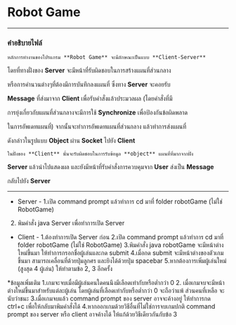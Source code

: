# Robot Game

---

### คำอธิบายไฟล์

    หลักการทำงานของโปรแกรม **Robot Game** จะมีลักษณะเป็นแบบ **Client-Server**

โดยที่ทางฝั่งของ **Server** จะมีหน้าที่รับผิดชอบในการสร้างแผนที่ส่วนกลาง

หรือการคำนวนต่างๆที่ต้องมีการบันทึกลงแผนที่ ซึ่งทาง **Server** จะคอยรับ

**Message** ที่ส่งมาจาก **Client** เพื่อรับคำสั่งแล้วประมวลผล (โดยคำสั่งที่มี

การยุ่งเกี่ยวกับแผนที่ส่วนกลางจะมีการใช้ **Synchronize** เพื่อป้องกันข้อผิดพลาด

ในการอัพเดทแผนที่) จากนั้นจะทำการอัพเดทแผนที่ส่วนกลาง แล้วทำการส่งแผนที่

ดังกล่าวในรูปแบบ **Object** ผ่าน **Socket** ไปยัง **Client** 


    ในฝั่งของ **Client** นั้นจะรับผิดชอบในการรับข้อมูล **object** แผนที่ที่มากจากฝั่ง

**Server** แล้วนำไปแสดงผล และยังมีหน้าที่รับคำสั่งการควบคุมจาก **User** ส่งเป็น **Message**

กลับไปยัง **Server**

---

- Server -
1.เปิด command prompt แล้วทำการ cd มาที่ folder robotGame
(ไม่ใช่ RobotGame)
2. พิมคำสั่ง java Server เพื่อทำการเปิด Server


- Client -
1.ต้องทำการเปิด Server ก่อน
2.เปิด command prompt แล้วทำการ cd มาที่ folder robotGame
(ไม่ใช่ RobotGame)
3.พิมคำสั่ง java robotGame จะมีหน้าต่างใหม่ขึ้นมา ให้ทำการกรอกชื่อผู้เล่นและกด submit
4.เมื่อกด submit จะมีหน้าต่างของตัวเกมขึ้นมา สามารถเคลื่อนที่ด้วยปุ่มลูกศร และยิงได้ด้วยปุ่ม spacebar
5.หากต้องการเพิ่มผู้เล่นใหม่ (สูงสุด 4 ผู้เล่น) ให้ทำตามข้อ 2, 3 อีกครั้ง

*ข้อมูลเพิ่มเติม
1.เกมจะจบเมื่อมีผู้เล่นคนใดคนนึงมีเลือดเท่ากับหรือต่ำกว่า 0 
2. เมื่อเกมจบจะมีหน้าต่างใหม่ขึ้นมาสำหรับแต่ละผู้เล่น โดยผู้เล่นที่เลือดเท่ากับหรือต่ำกว่า 0 จะถือว่าแพ้ ส่วนคนที่เหลือ
จะนับว่าชนะ
3.เมื่อเกมจบแล้ว command prompt ของ server อาจจะค้างอยู่ ให้ทำการกด ctrl+c 
เพื่อให้กลับมาพิมคำสั่งได้
4.หากออกเกมด้วยวิธีอื่นที่ไม่ใช่การจบเกมปกติ command prompt ของ server หรือ client อาจค้างได้ 
ให้แก้ด้วยวิธีเดียวกันกับข้อ 3

